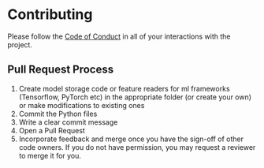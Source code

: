 # Contributing

Please follow the [Code of Conduct](https://github.com/TileDB-Inc/TileDB-ML/blob/master/CODE_OF_CONDUCT.md)
in all of your interactions with the project.

## Pull Request Process

1. Create model storage code or feature readers for ml frameworks (Tensorflow, PyTorch etc) in the appropriate folder (or create your own) or make modifications to existing ones
2. Commit the Python files
3. Write a clear commit message
4. Open a Pull Request
5. Incorporate feedback and merge once you have the sign-off of other code owners. If you do not have permission, you may request a reviewer to merge it for you.